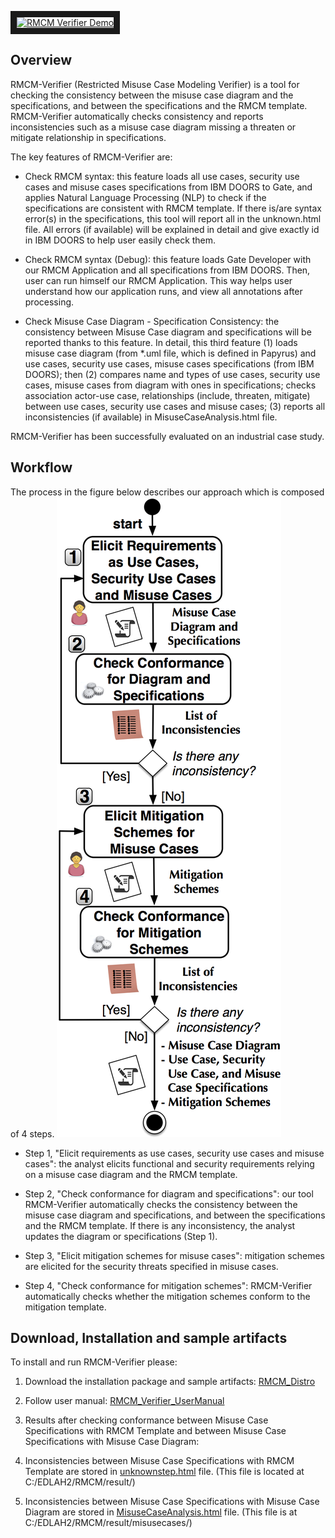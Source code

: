 <a href="http://www.youtube.com/watch?feature=player_embedded&v=KL3t_x7TACo" target="_blank"><img src="http://img.youtube.com/vi/KL3t_x7TACo/0.jpg" alt="RMCM Verifier Demo" width="440" height="280" border="10" /></a>

## Overview 

RMCM-Verifier (Restricted Misuse Case Modeling Verifier) is a tool for checking the consistency between the misuse case diagram and the specifications, and between the specifications and the RMCM template. RMCM-Verifier automatically checks consistency and reports inconsistencies such as a misuse case diagram missing a threaten or mitigate relationship in specifications.

The key features of RMCM-Verifier are:

* Check RMCM syntax: this feature loads all use cases, security use cases and misuse cases specifications from IBM DOORS to Gate, and applies Natural Language Processing (NLP) to check if the specifications are consistent with RMCM template. If there is/are syntax error(s) in the specifications, this tool will report all in the unknown.html file. All errors (if available) will be explained in detail and give exactly id in IBM DOORS to help user easily check them.

* Check RMCM syntax (Debug): this feature loads Gate Developer with our RMCM Application and all specifications from IBM DOORS. Then, user can run himself our RMCM Application. This way helps user understand how our application runs, and view all annotations after processing.

* Check Misuse Case Diagram - Specification Consistency: the consistency between Misuse Case diagram and specifications will be reported thanks to this feature. In detail, this third feature (1) loads misuse case diagram (from *.uml file, which is defined in Papyrus) and use cases, security use cases, misuse cases specifications (from IBM DOORS); then (2) compares name and types of use cases, security use cases, misuse cases from diagram with ones in specifications; checks association actor-use case, relationships (include, threaten, mitigate) between use cases, security use cases and misuse cases; (3) reports all inconsistencies (if available) in MisuseCaseAnalysis.html file.

RMCM-Verifier has been successfully evaluated on an industrial case study.

## Workflow

The process in the figure below describes our approach which is composed of 4 steps. ![RMCM steps](RMCM.png)

* Step 1, "Elicit requirements as use cases, security use cases and misuse cases": the analyst elicits functional and security requirements relying on a misuse case diagram and the RMCM template.

* Step 2, "Check conformance for diagram and specifications": our tool RMCM-Verifier automatically checks the consistency between the misuse case diagram and specifications, and between the specifications and the RMCM template. If there is any inconsistency, the analyst updates the diagram or specifications (Step 1).

* Step 3, "Elicit mitigation schemes for misuse cases": mitigation schemes are elicited for the security threats specified in misuse cases.

* Step 4, "Check conformance for mitigation schemes": RMCM-Verifier automatically checks whether the mitigation schemes conform to the mitigation template.



## Download, Installation and sample artifacts


To install and run RMCM-Verifier please:

1. Download the installation package and sample artifacts: [RMCM_Distro](https://dropit.uni.lu/invitations?share=e07585bb2a55e568bcaf&dl=0)

2. Follow user manual: [RMCM_Verifier_UserManual](https://dropit.uni.lu/invitations?share=f813821ffd59bb2ca66b&dl=0)

3. Results after checking conformance between Misuse Case Specifications with RMCM Template and between Misuse Case Specifications with Misuse Case Diagram:
  1. Inconsistencies between Misuse Case Specifications with RMCM Template are stored in [unknownstep.html](https://dropit.uni.lu/invitations?share=d50c349fb1265a49ab19&dl=0) file. (This file is located at C:/EDLAH2/RMCM/result/)
  2. Inconsistencies between Misuse Case Specifications with Misuse Case Diagram are stored in [MisuseCaseAnalysis.html](https://dropit.uni.lu/invitations?share=bfd15a52e9f72f59752e&dl=0) file. (This file is at C:/EDLAH2/RMCM/result/misusecases/)

